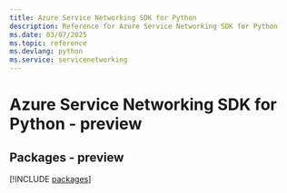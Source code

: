 ```yaml
---
title: Azure Service Networking SDK for Python
description: Reference for Azure Service Networking SDK for Python
ms.date: 03/07/2025
ms.topic: reference
ms.devlang: python
ms.service: servicenetworking
---
```

# Azure Service Networking SDK for Python - preview
## Packages - preview
[!INCLUDE [packages](service-networking-index.md)]